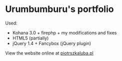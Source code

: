 # Urumbumburu's portfolio

Used:

- Kohana 3.0 + firephp + my modifications and fixes
- HTML5 (partially)
- jQuery 1.4 + Fancybox (jQuery plugin)

View the website online at [piotrszkaluba.pl](http://piotrszkaluba.pl)